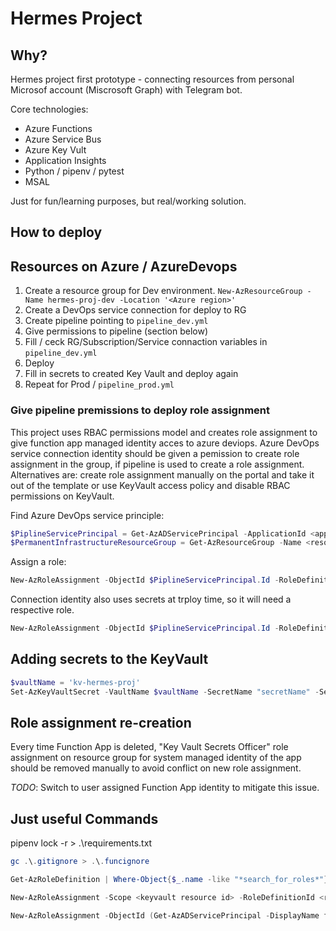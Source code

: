 # Hermes Project

## Why?

Hermes project first prototype - connecting resources from personal Microsof account (Miscrosoft Graph) with Telegram bot.

Core technologies:

- Azure Functions
- Azure Service Bus
- Azure Key Vult
- Application Insights
- Python / pipenv / pytest
- MSAL

Just for fun/learning purposes, but real/working solution.

## How to deploy

## Resources on Azure / AzureDevops

1. Create a resource group for Dev environment. `New-AzResourceGroup -Name hermes-proj-dev -Location '<Azure region>'`
2. Create a DevOps service connection for deploy to RG
3. Create pipeline pointing to `pipeline_dev.yml`
4. Give permissions to pipeline (section below)
5. Fill / ceck RG/Subscription/Service connaction variables in `pipeline_dev.yml`
6. Deploy
7. Fill in secrets to created Key Vault and deploy again
8. Repeat for Prod / `pipeline_prod.yml`

### Give pipeline premissions to deploy role assignment

This project uses RBAC permissions model and creates role assignment to give function app managed identity acces to azure deviops. Azure DevOps service connection identity should be given a pemission to create role assignment in the group, if pipeline is used to create a role assignment. Alternatives are: create role assignment manually on the portal and take it out of the template or use KeyVault access policy and disable RBAC permissions on KeyVault.

Find Azure DevOps service principle:

``` Powershell
$PiplineServicePrincipal = Get-AzADServicePrincipal -ApplicationId <application ID of connection SP> # in connection settings
$PermanentInfrastructureResourceGroup = Get-AzResourceGroup -Name <resource group name>
```

Assign a role:

``` Powershell
New-AzRoleAssignment -ObjectId $PiplineServicePrincipal.Id -RoleDefinitionId (Get-AzRoleDefinition -Name "User Access Administrator").Id -Scope $PermanentInfrastructureResourceGroup.ResourceId
```

Connection identity also uses secrets at trploy time, so it will need a respective role.

``` Powershell
New-AzRoleAssignment -ObjectId $PiplineServicePrincipal.Id -RoleDefinitionId (Get-AzRoleDefinition -Name "Key Vault Secrets User").Id -Scope $PermanentInfrastructureResourceGroup.ResourceId
```

## Adding secrets to the KeyVault

``` Powershell
$vaultName = 'kv-hermes-proj'
Set-AzKeyVaultSecret -VaultName $vaultName -SecretName "secretName" -SecretValue (ConvertTo-SecureString -String 'secretValuexxxyyyzzz' -AsPlainText -Force)
```

## Role assignment re-creation

Every time Function App is deleted, "Key Vault Secrets Officer" role assignment on resource group for system managed identity of the app should be removed manually to avoid conflict on new role assignment.

*TODO*: Switch to user assigned Function App identity to mitigate this issue.

## Just useful Commands

pipenv lock -r > .\requirements.txt

``` Powershell
gc .\.gitignore > .\.funcignore

Get-AzRoleDefinition | Where-Object{$_.name -like "*search_for_roles*"}

New-AzRoleAssignment -Scope <keyvault resource id> -RoleDefinitionId <role id>  -ObjectId <user/app id>

New-AzRoleAssignment -ObjectId (Get-AzADServicePrincipal -DisplayName func-hermes-proj).Id -RoleDefinitionName 'Key Vault Secrets Officer' -Scope (Get-AzResource -ResourceType "Microsoft.KeyVault/vaults" -ResourceName "kv-hermes-proj").ResourceId
```
